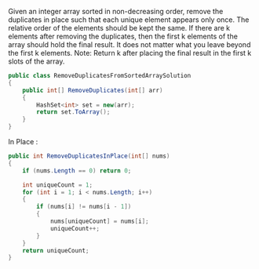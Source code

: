 Given an integer array sorted in non-decreasing order, remove the duplicates in place such that each unique element appears only once.
The relative order of the elements should be kept the same.
If there are k elements after removing the duplicates, then the first k elements of the array should hold the final result.
It does not matter what you leave beyond the first k elements.
Note: Return k after placing the final result in the first k slots of the array.

```cs
public class RemoveDuplicatesFromSortedArraySolution
{
    public int[] RemoveDuplicates(int[] arr)
    {
        HashSet<int> set = new(arr);
        return set.ToArray();
    }
}
```

In Place : 

```cs
public int RemoveDuplicatesInPlace(int[] nums)
{
	if (nums.Length == 0) return 0;

	int uniqueCount = 1;
	for (int i = 1; i < nums.Length; i++)
	{
		if (nums[i] != nums[i - 1])
		{
			nums[uniqueCount] = nums[i];
			uniqueCount++;
		}
	}
	return uniqueCount;
}
````
